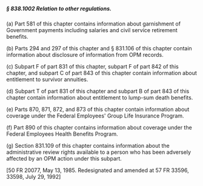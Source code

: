 ##### § 838.1002 Relation to other regulations. #####

(a) Part 581 of this chapter contains information about garnishment of Government payments including salaries and civil service retirement benefits.

(b) Parts 294 and 297 of this chapter and § 831.106 of this chapter contain information about disclosure of information from OPM records.

(c) Subpart F of part 831 of this chapter, subpart F of part 842 of this chapter, and subpart C of part 843 of this chapter contain information about entitlement to survivor annuities.

(d) Subpart T of part 831 of this chapter and subpart B of part 843 of this chapter contain information about entitlement to lump-sum death benefits.

(e) Parts 870, 871, 872, and 873 of this chapter contain information about coverage under the Federal Employees' Group Life Insurance Program.

(f) Part 890 of this chapter contains information about coverage under the Federal Employees Health Benefits Program.

(g) Section 831.109 of this chapter contains information about the administrative review rights available to a person who has been adversely affected by an OPM action under this subpart.

[50 FR 20077, May 13, 1985. Redesignated and amended at 57 FR 33596, 33598, July 29, 1992]